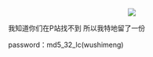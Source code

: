 # 
<p align='center'>
    <a href="https://github.com/jwenjian/visitor-count-badge">
        <img src="https://visitor-badge.glitch.me/badge?page_id=jwenjian.ghiblog"/>
    </a>
</p>

我知道你们在P站找不到 所以我特地留了一份


password：md5_32_lc(wushimeng)
